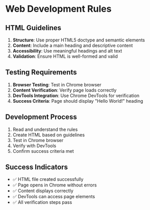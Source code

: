 # Web Development Rules

## HTML Guidelines

1. **Structure**: Use proper HTML5 doctype and semantic elements
2. **Content**: Include a main heading and descriptive content
3. **Accessibility**: Use meaningful headings and alt text
4. **Validation**: Ensure HTML is well-formed and valid

## Testing Requirements

1. **Browser Testing**: Test in Chrome browser
2. **Content Verification**: Verify page loads correctly
3. **DevTools Integration**: Use Chrome DevTools for verification
4. **Success Criteria**: Page should display "Hello World!" heading

## Development Process

1. Read and understand the rules
2. Create HTML based on guidelines
3. Test in Chrome browser
4. Verify with DevTools
5. Confirm success criteria met

## Success Indicators

- ✅ HTML file created successfully
- ✅ Page opens in Chrome without errors
- ✅ Content displays correctly
- ✅ DevTools can access page elements
- ✅ All verification steps pass 
